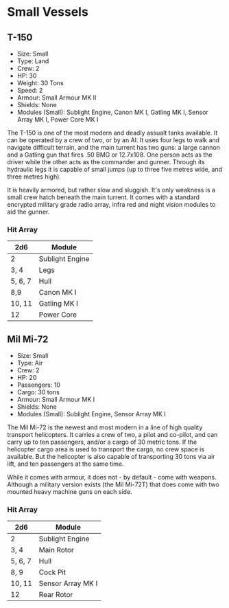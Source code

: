 # Small Vessels

## T-150

- Size: Small
- Type: Land
- Crew: 2
- HP: 30
- Weight: 30 Tons
- Speed: 2
- Armour: Small Armour MK II
- Shields: None
- Modules (Small): Sublight Engine, Canon MK I, Gatling MK I, Sensor Array MK I,
Power Core MK I

The T-150 is one of the most modern and deadly assualt tanks available.
It can be operated by a crew of two, or by an AI. It uses four legs to walk and
navigate difficult terrain, and the main turrent has two guns: a large cannon
and a Gatling gun that fires .50 BMG or 12.7x108. One person acts as the driver
while the other acts as the commander and gunner. Through its hydraulic legs it
is capable of small jumps (up to three five metres wide, and three metres high).

It is heavily armored, but rather slow and sluggish. It's only weakness is a
small crew hatch beneath the main turrent.  It comes with a standard encrypted
military grade radio array, infra red and night vision modules to aid the
gunner.

### Hit Array

| 2d6      | Module
|----------|--------
| 2        | Sublight Engine
| 3, 4     | Legs
| 5, 6, 7  | Hull
| 8,9      | Canon MK I
| 10, 11   | Gatling MK I
| 12       | Power Core

## Mil Mi-72

- Size: Small
- Type: Air
- Crew: 2
- HP: 20
- Passengers: 10
- Cargo: 30 tons
- Armour: Small Armour MK I
- Shields: None
- Modules (Small): Sublight Engine, Sensor Array MK I

The Mil Mi-72 is the newest and most modern in a line of high quality transport
helicopters. It carries a crew of two, a pilot and co-pilot, and can carry up to
ten passengers, and/or a cargo of 30 metric tons. If the helicopter cargo area
is used to transport the cargo, no crew space is available. But the helicopter
is also capable of transporting 30 tons via air lift, and ten passengers at the
same time.

While it comes with armour, it does not - by default - come with weapons.
Although a military version exists (the Mil Mi-72T) that does come with two
mounted heavy machine guns on each side.

### Hit Array

| 2d6      | Module
|----------|--------
| 2        | Sublight Engine
| 3, 4     | Main Rotor
| 5, 6, 7  | Hull
| 8, 9     | Cock Pit
| 10, 11   | Sensor Array MK I
| 12       | Rear Rotor
